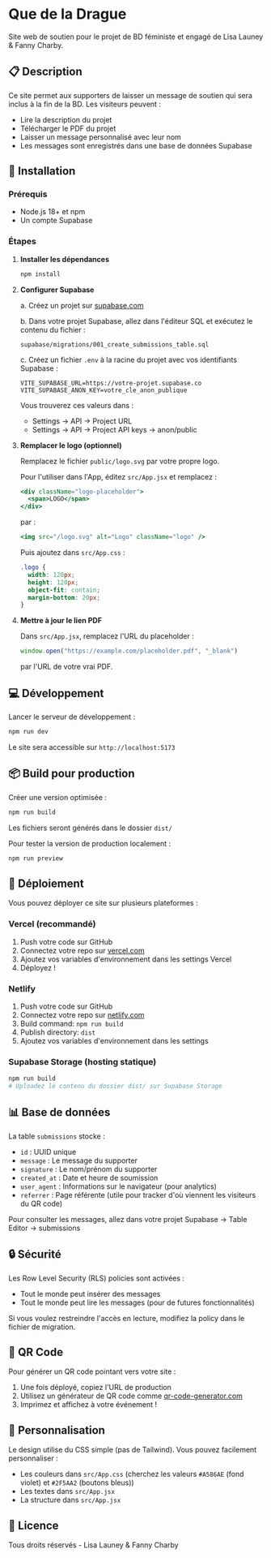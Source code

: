 # Que de la Drague

Site web de soutien pour le projet de BD féministe et engagé de Lisa Launey & Fanny Charby.

## 📋 Description

Ce site permet aux supporters de laisser un message de soutien qui sera inclus à la fin de la BD. Les visiteurs peuvent :

- Lire la description du projet
- Télécharger le PDF du projet
- Laisser un message personnalisé avec leur nom
- Les messages sont enregistrés dans une base de données Supabase

## 🚀 Installation

### Prérequis

- Node.js 18+ et npm
- Un compte Supabase

### Étapes

1. **Installer les dépendances**

   ```bash
   npm install
   ```

2. **Configurer Supabase**

   a. Créez un projet sur [supabase.com](https://supabase.com)

   b. Dans votre projet Supabase, allez dans l'éditeur SQL et exécutez le contenu du fichier :

   ```
   supabase/migrations/001_create_submissions_table.sql
   ```

   c. Créez un fichier `.env` à la racine du projet avec vos identifiants Supabase :

   ```env
   VITE_SUPABASE_URL=https://votre-projet.supabase.co
   VITE_SUPABASE_ANON_KEY=votre_cle_anon_publique
   ```

   Vous trouverez ces valeurs dans :

   - Settings → API → Project URL
   - Settings → API → Project API keys → anon/public

3. **Remplacer le logo (optionnel)**

   Remplacez le fichier `public/logo.svg` par votre propre logo.

   Pour l'utiliser dans l'App, éditez `src/App.jsx` et remplacez :

   ```jsx
   <div className="logo-placeholder">
     <span>LOGO</span>
   </div>
   ```

   par :

   ```jsx
   <img src="/logo.svg" alt="Logo" className="logo" />
   ```

   Puis ajoutez dans `src/App.css` :

   ```css
   .logo {
     width: 120px;
     height: 120px;
     object-fit: contain;
     margin-bottom: 20px;
   }
   ```

4. **Mettre à jour le lien PDF**

   Dans `src/App.jsx`, remplacez l'URL du placeholder :

   ```jsx
   window.open("https://example.com/placeholder.pdf", "_blank")
   ```

   par l'URL de votre vrai PDF.

## 💻 Développement

Lancer le serveur de développement :

```bash
npm run dev
```

Le site sera accessible sur `http://localhost:5173`

## 📦 Build pour production

Créer une version optimisée :

```bash
npm run build
```

Les fichiers seront générés dans le dossier `dist/`

Pour tester la version de production localement :

```bash
npm run preview
```

## 🚢 Déploiement

Vous pouvez déployer ce site sur plusieurs plateformes :

### Vercel (recommandé)

1. Push votre code sur GitHub
2. Connectez votre repo sur [vercel.com](https://vercel.com)
3. Ajoutez vos variables d'environnement dans les settings Vercel
4. Déployez !

### Netlify

1. Push votre code sur GitHub
2. Connectez votre repo sur [netlify.com](https://netlify.com)
3. Build command: `npm run build`
4. Publish directory: `dist`
5. Ajoutez vos variables d'environnement dans les settings

### Supabase Storage (hosting statique)

```bash
npm run build
# Uploadez le contenu du dossier dist/ sur Supabase Storage
```

## 📊 Base de données

La table `submissions` stocke :

- `id` : UUID unique
- `message` : Le message du supporter
- `signature` : Le nom/prénom du supporter
- `created_at` : Date et heure de soumission
- `user_agent` : Informations sur le navigateur (pour analytics)
- `referrer` : Page référente (utile pour tracker d'où viennent les visiteurs du QR code)

Pour consulter les messages, allez dans votre projet Supabase → Table Editor → submissions

## 🔒 Sécurité

Les Row Level Security (RLS) policies sont activées :

- Tout le monde peut insérer des messages
- Tout le monde peut lire les messages (pour de futures fonctionnalités)

Si vous voulez restreindre l'accès en lecture, modifiez la policy dans le fichier de migration.

## 📱 QR Code

Pour générer un QR code pointant vers votre site :

1. Une fois déployé, copiez l'URL de production
2. Utilisez un générateur de QR code comme [qr-code-generator.com](https://www.qr-code-generator.com/)
3. Imprimez et affichez à votre événement !

## 🎨 Personnalisation

Le design utilise du CSS simple (pas de Tailwind). Vous pouvez facilement personnaliser :

- Les couleurs dans `src/App.css` (cherchez les valeurs `#A586AE` (fond violet) et `#2F5AA2` (boutons bleus))
- Les textes dans `src/App.jsx`
- La structure dans `src/App.jsx`

## 📄 Licence

Tous droits réservés - Lisa Launey & Fanny Charby
